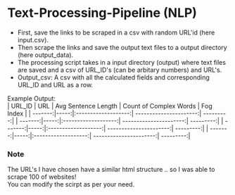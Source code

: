 # Text-Processing-Pipeline (NLP)
* First, save the links to be scraped in a csv with random URL'id (here input.csv).
* Then scrape the links and save the output text files to a output directory (here output_data).
* The processing script takes in a input directory (output) where text files are saved and a csv of URL_ID's (can be arbitary numbers) and URL's.
* Output_csv: A csv with all the calculated fields and corresponding URL_ID and URL as a row.

Example Output: <br />
| URL_ID  | URL  | Avg Sentence Length | Count of Complex Words | Fog Index |
| -------:|-----:|:-------------------:| ----------------------:| ---------:|
| -------:|-----:|:-------------------:| ----------------------:| ---------:|
| -------:|-----:|:-------------------:| ----------------------:| ---------:|
| -------:|-----:|:-------------------:| ----------------------:| ---------:|


### Note
The URL's I have chosen have a similar html structure .. so I was able to scrape 100 of websites! <br />
You can modify the scirpt as per your need. 
